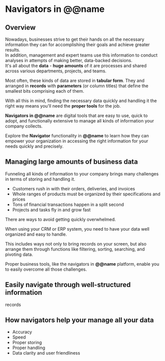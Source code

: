 # Navigators in @@name

## Overview

Nowadays, businesses strive to get their hands on all the necessary information they can for accomplishing their goals and achieve greater results.  
In addition, management and expert teams use this information to conduct analyses in attempts of making better, data-backed decisions.  
It's all about the **data** - **huge amounts** of it are processes and shared across various departments, projects, and teams.

Most often, these kinds of data are stored in **tabular form**. 
They and arranged in **records** with **parameters** (or column titles) that define the smallest bits comprising each of them.  



With all this in mind, finding the necessary data quickly and handling it the right way means you'll need the **proper tools** for the job.  

**Navigators in @@name** are digital tools that are easy to use, quick to adopt, and functionally extensive to manage all kinds of information your company collects.  

Explore the **Navigator** functionality in **@@name** to learn how they can empower your organization in accessing the right information for your needs quickly and precisely.  

## Managing large amounts of business data

Funneling all kinds of information to your company brings many challenges in terms of storing and handling it.  


* Customers rush in with their orders, deliveries, and invoices
* Whole ranges of products must be organized by their specifications and prices
* Tons of financial transactions happen in a split second
* Projects and tasks fly in and grow fast


There are ways to avoid getting quickly overwhelmed.  

When using your CRM or ERP system, you need to have your data well organized and easy to handle.  

This includes ways not only to bring records on your screen, but also arrange them through functions like filtering, sorting, searching, and pivoting data.  

Proper business tools, like the navigators in **@@name** platform, enable you to easily overcome all those challenges.  



## Easily navigate through well-structured information

records

## How navigators help your manage all your data






* Accuracy
* Speed
* Proper storing
* Proper handling
* Data clarity and user friendliness
